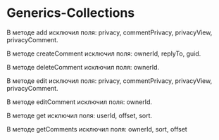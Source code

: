 # Generics-Collections
В методе add исключил поля: 
privacy, 
commentPrivacy,
privacyView,
privacyComment.

В методе createComment исключил поля:
ownerId,
replyTo,
guid.

В методе deleteComment исключил поля:
ownerId.

В методе edit исключил поля:
privacy,
commentPrivacy,
privacyView,
privacyComment.

В методе editComment исключил поля:
ownerId.

В методе get исключил поля:
userId,
offset,
sort.

В методе getComments исключил поля:
ownerId,
sort,
offset
